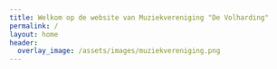 ```yaml
---
title: Welkom op de website van Muziekvereniging "De Volharding"
permalink: /
layout: home
header:
  overlay_image: /assets/images/muziekvereniging.png
---
```

